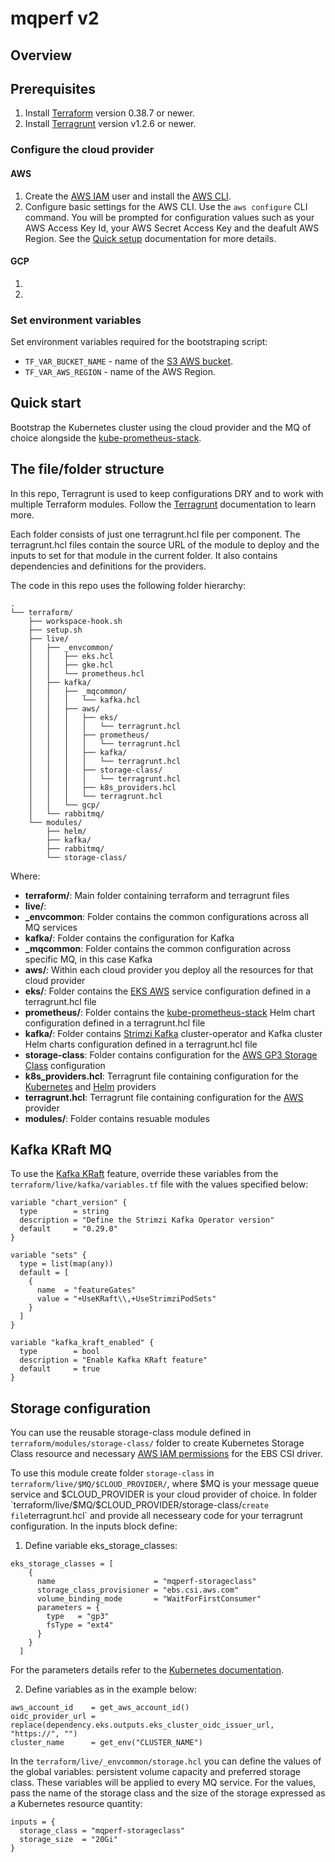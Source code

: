 # mqperf v2
## Overview

## Prerequisites
1. Install [Terraform](https://www.terraform.io/) version 0.38.7 or newer.
2. Install [Terragrunt](https://terragrunt.gruntwork.io/) version v1.2.6 or newer.
### Configure the cloud provider
#### AWS
1. Create the [AWS IAM](https://docs.aws.amazon.com/cli/latest/userguide/getting-started-prereqs.html) user and install the [AWS CLI](https://docs.aws.amazon.com/cli/latest/userguide/cli-chap-getting-started.html).
2. Configure basic settings for the AWS CLI. Use the `aws configure` CLI command. You will be prompted for configuration values such as your AWS Access Key Id, your AWS Secret Access Key and the deafult AWS Region. See the [Quick setup](https://docs.aws.amazon.com/cli/latest/userguide/getting-started-quickstart.html) documentation for more details.

#### GCP
1.
2.

### Set environment variables
Set environment variables required for the bootstraping script:
- `TF_VAR_BUCKET_NAME` - name of the [S3 AWS bucket](https://docs.aws.amazon.com/s3/index.html).
- `TF_VAR_AWS_REGION` - name of the AWS Region.

## Quick start 
Bootstrap the Kubernetes cluster using the cloud provider and the MQ of choice alongside the [kube-prometheus-stack](https://github.com/prometheus-community/helm-charts/tree/main/charts/kube-prometheus-stack).


## The file/folder structure
In this repo, Terragrunt is used to keep configurations DRY and to work with multiple Terraform modules. Follow the [Terragrunt](https://terragrunt.gruntwork.io/docs/) documentation to learn more.

Each folder consists of just one terragrunt.hcl file per component. The terragrunt.hcl files contain the source URL of the module to deploy and the inputs to set for that module in the current folder. It also contains dependencies and definitions for the providers.

The code in this repo uses the following folder hierarchy:
```
.
└── terraform/
    ├── workspace-hook.sh
    ├── setup.sh
    ├── live/
    │   ├── _envcommon/
    │   │   ├── eks.hcl
    │   │   ├── gke.hcl
    │   │   └── prometheus.hcl
    │   ├── kafka/
    │   │   ├── _mqcommon/
    │   │   │   └── kafka.hcl
    │   │   ├── aws/
    │   │   │   ├── eks/
    │   │   │   │   └── terragrunt.hcl
    │   │   │   ├── prometheus/
    │   │   │   │   └── terragrunt.hcl
    │   │   │   ├── kafka/
    │   │   │   │   └── terragrunt.hcl
    │   │   │   ├── storage-class/
    │   │   │   │   └── terragrunt.hcl
    │   │   │   ├── k8s_providers.hcl
    │   │   │   └── terragrunt.hcl
    │   │   └── gcp/
    │   └── rabbitmq/
    └── modules/
        ├── helm/
        ├── kafka/
        ├── rabbitmq/
        └── storage-class/
```
Where:
- **terraform/**: Main folder containing terraform and terragrunt files
- **live/**: 
- **_envcommon**: Folder contains the common configurations across all MQ services
- **kafka/**: Folder contains the configuration for Kafka
- **_mqcommon**: Folder contains the common configuration across specific MQ, in this case Kafka
- **aws/**: Within each cloud provider you deploy all the resources for that cloud provider
- **eks/**: Folder contains the [EKS AWS](https://aws.amazon.com/eks/) service configuration defined in a terragrunt.hcl file
- **prometheus/**: Folder contains the [kube-prometheus-stack](https://github.com/prometheus-community/helm-charts) Helm chart configuration defined in a terragrunt.hcl file
- **kafka/**: Folder contains [Strimzi Kafka](https://strimzi.io/) cluster-operator and Kafka cluster Helm charts configuration defined in a terragrunt.hcl file
- **storage-class**: Folder contains configuration for the [AWS GP3 Storage Class](https://docs.aws.amazon.com/eks/latest/userguide/ebs-csi.html) configuration 
- **k8s_providers.hcl**: Terragrunt file containing configuration for the [Kubernetes](https://registry.terraform.io/providers/hashicorp/kubernetes/latest/docs) and [Helm](https://registry.terraform.io/providers/hashicorp/helm/latest/docs) providers
- **terragrunt.hcl**: Terragrunt file containing configuration for the [AWS](https://registry.terraform.io/providers/hashicorp/aws/latest/docs) provider
- **modules/**: Folder contains resuable modules 


## Kafka KRaft MQ
To use the [Kafka KRaft](https://strimzi.io/docs/operators/in-development/configuring.html#ref-operator-use-kraft-feature-gate-str) feature, override these variables from the `terraform/live/kafka/variables.tf` file with the values specified below:
```
variable "chart_version" {
  type        = string
  description = "Define the Strimzi Kafka Operator version"
  default     = "0.29.0"
}

variable "sets" {
  type = list(map(any))
  default = [
    {
      name  = "featureGates"
      value = "+UseKRaft\\,+UseStrimziPodSets"
    }
  ]
}

variable "kafka_kraft_enabled" {
  type        = bool
  description = "Enable Kafka KRaft feature"
  default     = true
}
```

## Storage configuration
You can use the reusable storage-class module defined in `terraform/modules/storage-class/` folder to create Kubernetes Storage Class resource and necessary [AWS IAM permissions](https://docs.aws.amazon.com/eks/latest/userguide/csi-iam-role.html) for the EBS CSI driver. 

To use this module create folder `storage-class` in `terraform/live/$MQ/$CLOUD_PROVIDER/`, where $MQ is your message queue service and $CLOUD_PROVIDER is your cloud provider of choice. In folder `terraform/live/$MQ/$CLOUD_PROVIDER/storage-class/` create file `terragrunt.hcl` and provide all necesseary code for your terragrunt configuration. In the inputs block define:
1. Define variable eks_storage_classes:
```
eks_storage_classes = [
    {
      name                      = "mqperf-storageclass"
      storage_class_provisioner = "ebs.csi.aws.com"
      volume_binding_mode       = "WaitForFirstConsumer"
      parameters = {
        type   = "gp3"
        fsType = "ext4"
      }
    }
  ]
```
For the parameters details refer to the [Kubernetes documentation](https://kubernetes.io/docs/concepts/storage/storage-classes/#parameters).

2. Define variables as in the example below:
```
aws_account_id    = get_aws_account_id()
oidc_provider_url = replace(dependency.eks.outputs.eks_cluster_oidc_issuer_url, "https://", "")
cluster_name      = get_env("CLUSTER_NAME")
```

In the `terraform/live/_envcommon/storage.hcl` you can define the values of the global variables: persistent volume capacity and preferred storage class. These variables will be applied to every MQ service. For the values, pass the name of the storage class and the size of the storage expressed as a Kubernetes resource quantity:
```
inputs = {
  storage_class = "mqperf-storageclass"
  storage_size  = "20Gi"
}
```
